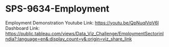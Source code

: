 # SPS-9634-Employment
Employment
Demonstration Youtube Link: https://youtu.be/QpNuqlVqV6I
Dashboard Link: https://public.tableau.com/views/Data_Viz_Challenge/EmploymentSectorinIndia?:language=en&:display_count=y&:origin=viz_share_link
